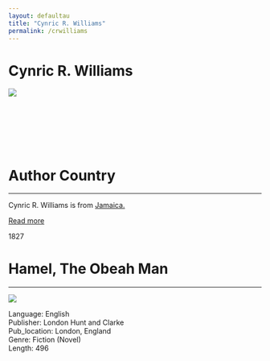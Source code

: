 ```yaml
---
layout: defaultau
title: "Cynric R. Williams"
permalink: /crwilliams
---
```

<!-- partial:index.partial.html -->
<div class="content">
    <h1>Cynric R. Williams</h1>
    <div class="quote">
        <div><img src="https://t4.ftcdn.net/jpg/03/40/12/49/360_F_340124934_bz3pQTLrdFpH92ekknuaTHy8JuXgG7fi.jpg" class="logo"></div>
    </div>
    <div class="timeline">
        <div style="padding-bottom:100px;"></div>
        <div class="block">
            <div class="date right"><p class="right"> </p></div>
            <div class="dot"></div>
            <div class="left first">
            <div class="author_country">
                <h1>Author Country</h1><hr>
          <div class="aclocation">  <p>Cynric R. Williams is from <a href="http://localhost:4000/4">Jamaica.</a></p></div>
              <div class="acreadmore">   <a href="#" target="_blank">Read more</a></div>
            </div>
            </div>
        </div>
        <div class="block">
            <div class="date left"><p class="left">1827</p></div>
            <div class="dot"></div>
            <div class="right">
                <h1>Hamel, The Obeah Man</h1><hr>
                <p><img src="https://i.gr-assets.com/images/S/compressed.photo.goodreads.com/books/1413746101l/9365358.jpg"></p>
                <p>
                Language: English <br/>
                Publisher: London Hunt and Clarke<br/>
                Pub_location: London, England <br/>
                Genre: Fiction (Novel)<br/>
                Length: 496<br/>                   </p>
            </div>
        </div>
</div>
